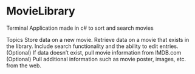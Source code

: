 # MovieLibrary
Terminal Application made in c# to sort and search movies

Topics
Store data on a new movie.
Retrieve data on a movie that exists in the library.
Include search functionality and the ability to edit entries.
(Optional) If data doesn’t exist, pull movie information from IMDB.com
(Optional) Pull additional information such as movie poster, images, etc. from the web.
